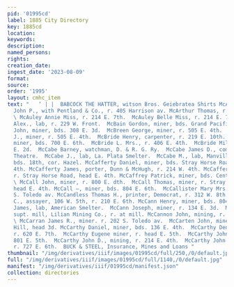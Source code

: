```yaml
---
pid: '01995cd'
label: 1885 City Directory
key: 1885cd
location: 
keywords: 
description: 
named_persons: 
rights: 
creation_date: 
ingest_date: '2023-08-09'
format: 
source: 
order: '1995'
layout: cmhc_item
text: "   ‘ | |  BABCOCK THE HATTER, witson Bros. Geiebratea Shirts McA 165 McC  McAneny
  John P., with Pentland & Co., r. 405 Harrison av. McArthur Thomas, r. 111 E. 9th.
  \ McAuley Annie Miss, r. 214 E. 7th.  McAuley Belle Miss, r. 214 E. 7th.  McBain
  Alex., lab, r. 229 W. Front.  McBain Gordon, miner, bds. Grand Pacific Hotel.  McBeth
  John, miner, bds. 308 E. 3d.  McBreen George, miner, r. 505 E. 4th.  McBreen Thomas
  J., miner, r. 505 E. 4th.  McBride Henry, carpenter, r. 219 E. 10th.  McBride James,
  miner, bds. 700 E. 6th.  McBride L. Mrs., r. 406 E. 4th.  McBride Miles, r. 112
  E. 2d.  McCabe Barney, watchman, D. & R. G. Ry.  McCabe James D., comedian, Standard
  Theatre.  McCabe J., lab, La. Plata Smelter.  McCabe M., lab, Manville Smelter,
  bds. 18th, cor. Hazel. McCafferty Daniel, miner, bds. Stray Horse Road, head HE.
  4th. McCafferty James, porter, Dunn & McHugh, r. 214 W. 4th. McCafferty John, miner,
  r. Stray Horse Road, head E. 4th. McCaffrey Patrick, miner, bds. Central House.
  \ McCall John, miner, r. 800 E. dth.  McCall Thomas, miner, r. Stray Horse Road,
  head E. 4th. McCall —, miner, bds. 804 E. 6th.  McCallister Mary Mrs., r. rear 156
  S. Toledo av. McCandless Thomas H., printer, Democrat, r. 312 W. 8th. McCann Felix
  C., assayer, 106 W. 5th, r. 210 E. 6th. McCann Henry, miner, bds. 804 E. 6th.  McCann
  James, lab, American Smelter.  McCann Joseph, miner, r. 134 E. 3d.  McCann Patrick,
  supt. mill, Lilian Mining Co., r. at mill. McCannon John, mining, r. 330 W. 3d.
  \ McCarran James R., miner. r. 202 S. Toledo av.  McCarten John, miner, bds. Carbonate
  Hill, head 3d. McCarthy Daniel, miner, bds. 136 E. 4th.  McCarthy Dennis, miner,
  r. 620 E. 7th.  McCarthy Eugene miner, r. head E. 5th.  McCarthy John, miner, r.
  801 E. 5th.  McCarthy John D., mining, r. 214 E. 4th.  McCarthy John T., miner,
  r. 727 E. 6th.  BUCK & STEEL, Insurance, Mines and Loans "
thumbnail: "/img/derivatives/iiif/images/01995cd/full/250,/0/default.jpg"
full: "/img/derivatives/iiif/images/01995cd/full/1140,/0/default.jpg"
manifest: "/img/derivatives/iiif/01995cd/manifest.json"
collection: directories
---
```

